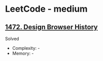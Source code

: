 # LeetCode - medium

## [1472. Design Browser History](https://leetcode.com/problems/design-browser-history)

Solved

* Complexity: -
* Memory: -
